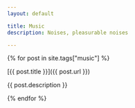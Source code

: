 ```yaml
---
layout: default

title: Music
description: Noises, pleasurable noises

---
```


{% for post in site.tags["music"] %}

[{{ post.title }}]({{ post.url }})

{{ post.description }}

{% endfor %}
